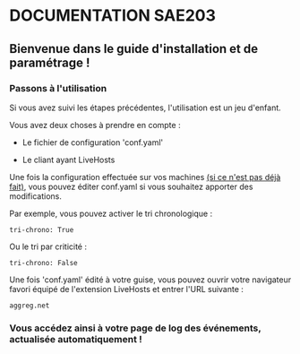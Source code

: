 # DOCUMENTATION SAE203


## Bienvenue dans le guide d'installation et de paramétrage !



### Passons à l'utilisation


Si vous avez suivi les étapes précédentes, l'utilisation est un jeu d'enfant.


Vous avez deux choses à prendre en compte :

- Le fichier de configuration 'conf.yaml'

- Le cliant ayant LiveHosts


Une fois la configuration effectuée sur vos machines [(si ce n'est pas déjà fait)](Etape1.md), vous pouvez éditer conf.yaml si vous souhaitez apporter des modifications.


Par exemple, vous pouvez activer le tri chronologique :

    tri-chrono: True

Ou le tri par criticité :

    tri-chrono: False


Une fois 'conf.yaml' édité à votre guise, vous pouvez ouvrir votre navigateur favori équipé de l'extension LiveHosts et entrer l'URL suivante :

    aggreg.net


### Vous accédez ainsi à votre page de log des événements, actualisée automatiquement !


